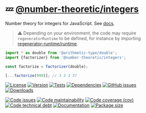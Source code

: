 :zzz: [@number-theoretic/integers](https://number-theoretic.github.io/integers)
==

Number theory for integers for JavaScript.
See [docs](https://number-theoretic.github.io/integers/index.html).

> :warning: Depending on your environment, the code may require
> `regeneratorRuntime` to be defined, for instance by importing
> [regenerator-runtime/runtime](https://www.npmjs.com/package/regenerator-runtime).

```js
import * as double from '@arithmetic-type/double';
import {factorizer} from '@number-theoretic/integers';

const factorize = factorizer(double);

[...factorize(999)]; // 3 3 3 37
```

[![License](https://img.shields.io/github/license/number-theoretic/integers.svg)](https://raw.githubusercontent.com/number-theoretic/integers/main/LICENSE)
[![Version](https://img.shields.io/npm/v/@number-theoretic/integers.svg)](https://www.npmjs.org/package/@number-theoretic/integers)
[![Tests](https://img.shields.io/github/actions/workflow/status/number-theoretic/integers/ci.yml?branch=main&event=push&label=tests)](https://github.com/number-theoretic/integers/actions/workflows/ci.yml?query=branch:main)
[![Dependencies](https://img.shields.io/librariesio/github/number-theoretic/integers.svg)](https://github.com/number-theoretic/integers/network/dependencies)
[![GitHub issues](https://img.shields.io/github/issues/number-theoretic/integers.svg)](https://github.com/number-theoretic/integers/issues)
[![Downloads](https://img.shields.io/npm/dm/@number-theoretic/integers.svg)](https://www.npmjs.org/package/@number-theoretic/integers)

[![Code issues](https://img.shields.io/codeclimate/issues/number-theoretic/integers.svg)](https://codeclimate.com/github/number-theoretic/integers/issues)
[![Code maintainability](https://img.shields.io/codeclimate/maintainability/number-theoretic/integers.svg)](https://codeclimate.com/github/number-theoretic/integers/trends/churn)
[![Code coverage (cov)](https://img.shields.io/codecov/c/gh/number-theoretic/integers/main.svg)](https://codecov.io/gh/number-theoretic/integers)
[![Code technical debt](https://img.shields.io/codeclimate/tech-debt/number-theoretic/integers.svg)](https://codeclimate.com/github/number-theoretic/integers/trends/technical_debt)
[![Documentation](https://number-theoretic.github.io/integers/badge.svg)](https://number-theoretic.github.io/integers/source.html)
[![Package size](https://img.shields.io/bundlephobia/minzip/@number-theoretic/integers)](https://bundlephobia.com/result?p=@number-theoretic/integers)
